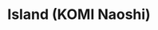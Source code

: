 --- 
title: "Island (KOMI Naoshi)"
publishdate: "2019-5-13T16:48:46+02:00"
src: "https://365manga.net/manga/island-komi-naoshi"
image: "https://data.365manga.net/images/thumbnails/19350-island-komi-naoshi.jpg"
description: "A story that takes place on the day Aira turned 14, and learned the devastating truth about the island she lives on, which is completely surrounded by a huge wall..."
---